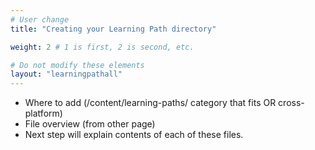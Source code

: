 ```yaml
---
# User change
title: "Creating your Learning Path directory"

weight: 2 # 1 is first, 2 is second, etc.

# Do not modify these elements
layout: "learningpathall"
---
```


* Where to add (/content/learning-paths/ category that fits OR cross-platform)
* File overview (from other page)
* Next step will explain contents of each of these files.